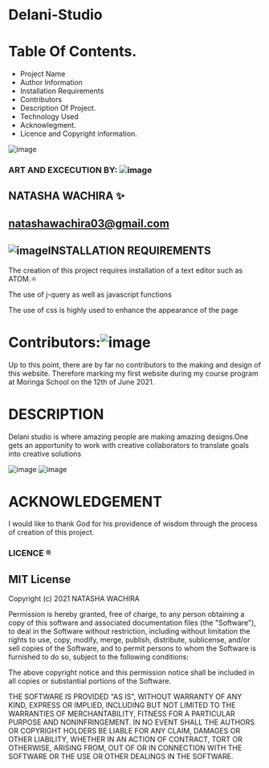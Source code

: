 # Delani-Studio
# Table Of Contents.
* Project Name
* Author Information
* Installation Requirements
* Contributors
* Description Of Project.
* Technology Used
* Acknowlegment.
* Licence and Copyright information.


![image](https://user-images.githubusercontent.com/85103605/122741447-a4151980-d28d-11eb-97a7-5926d8561911.png)

### ART AND EXCECUTION BY: ![image](https://user-images.githubusercontent.com/85103605/121527624-4538e000-ca03-11eb-92c8-269599237579.png)

## NATASHA WACHIRA ✨
## natashawachira03@gmail.com 



## ![image](https://user-images.githubusercontent.com/85103605/121528045-c55f4580-ca03-11eb-8566-0f6fdbd5c36f.png)INSTALLATION REQUIREMENTS
The creation of this project requires installation of a text editor such as ATOM.⚛️

The use of j-query as well as javascript functions

The use of css is highly used to enhance the appearance of the page

# Contributors:![image](https://user-images.githubusercontent.com/85103605/121559876-abcbf700-ca1f-11eb-80f2-f83599cf9741.png)
Up to this point, there are by far no contributors to the making and design of this website. Therefore marking my first website during my course program at Moringa School on the 12th of June 2021.

# DESCRIPTION
Delani studio is where amazing people are making amazing designs.One gets an apportunity to work with creative collaborators to translate goals into creative solutions

![image](https://user-images.githubusercontent.com/85103605/122742474-a62ba800-d28e-11eb-9070-1f0315d49c3b.png)
![image](https://user-images.githubusercontent.com/85103605/122742600-c9eeee00-d28e-11eb-8900-6e3fa10ae1d0.png)



# ACKNOWLEDGEMENT
I would like to thank God for his providence of wisdom through the process of creation of this project.
###  LICENCE ®️ 
## MIT License

Copyright (c) 2021 NATASHA WACHIRA

Permission is hereby granted, free of charge, to any person obtaining a copy
of this software and associated documentation files (the "Software"), to deal
in the Software without restriction, including without limitation the rights
to use, copy, modify, merge, publish, distribute, sublicense, and/or sell
copies of the Software, and to permit persons to whom the Software is
furnished to do so, subject to the following conditions:

The above copyright notice and this permission notice shall be included in all
copies or substantial portions of the Software.

THE SOFTWARE IS PROVIDED "AS IS", WITHOUT WARRANTY OF ANY KIND, EXPRESS OR
IMPLIED, INCLUDING BUT NOT LIMITED TO THE WARRANTIES OF MERCHANTABILITY,
FITNESS FOR A PARTICULAR PURPOSE AND NONINFRINGEMENT. IN NO EVENT SHALL THE
AUTHORS OR COPYRIGHT HOLDERS BE LIABLE FOR ANY CLAIM, DAMAGES OR OTHER
LIABILITY, WHETHER IN AN ACTION OF CONTRACT, TORT OR OTHERWISE, ARISING FROM,
OUT OF OR IN CONNECTION WITH THE SOFTWARE OR THE USE OR OTHER DEALINGS IN THE
SOFTWARE.
